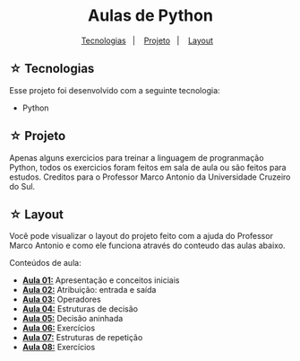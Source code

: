 <h1 align="center">Aulas de Python</h1>

<p align="center">
  <a href="#-tecnologias">Tecnologias</a>&nbsp;&nbsp;&nbsp;|&nbsp;&nbsp;&nbsp;
  <a href="#-projeto">Projeto</a>&nbsp;&nbsp;&nbsp;|&nbsp;&nbsp;&nbsp;
  <a href="#-layout">Layout</a>&nbsp;&nbsp;&nbsp;
</p>

## ☆ Tecnologias

Esse projeto foi desenvolvido com a seguinte tecnologia:
- Python

## ☆ Projeto
Apenas alguns exercicios para treinar a linguagem de progranmação Python, todos os exercicios foram feitos em sala de aula ou são feitos para estudos. Creditos para o Professor Marco Antonio da Universidade Cruzeiro do Sul.

## ☆ Layout

Você pode visualizar o layout do projeto feito com a ajuda do Professor Marco Antonio e como ele funciona através do conteudo das aulas abaixo.<br>

Conteúdos de aula:
* **[Aula 01:](https://github.com/msanches/ProgComp/tree/main/Aula%2001)** Apresentação e conceitos iniciais
* **[Aula 02:](https://github.com/msanches/ProgComp/tree/main/Aula%2002)** Atribuição: entrada e saída
* **[Aula 03:](https://github.com/msanches/ProgComp/tree/main/Aula%2003)** Operadores
* **[Aula 04:](https://github.com/msanches/ProgComp/tree/main/Aula%2001)** Estruturas de decisão
* **[Aula 05:](https://github.com/msanches/ProgComp/tree/main/Aula%2001)** Decisão aninhada
* **[Aula 06:](https://github.com/msanches/ProgComp/tree/main/Aula%2001)** Exercícios
* **[Aula 07:](https://github.com/msanches/ProgComp/tree/main/Aula%2001)** Estruturas de repetição
* **[Aula 08:](https://github.com/msanches/ProgComp/tree/main/Aula%2001)** Exercícios
